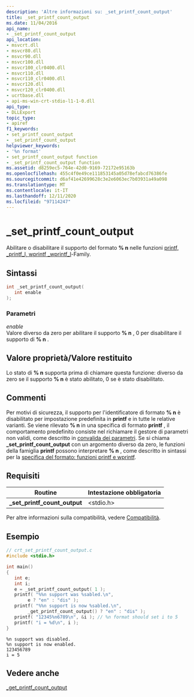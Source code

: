 ```yaml
---
description: 'Altre informazioni su: _set_printf_count_output'
title: _set_printf_count_output
ms.date: 11/04/2016
api_name:
- _set_printf_count_output
api_location:
- msvcrt.dll
- msvcr80.dll
- msvcr90.dll
- msvcr100.dll
- msvcr100_clr0400.dll
- msvcr110.dll
- msvcr110_clr0400.dll
- msvcr120.dll
- msvcr120_clr0400.dll
- ucrtbase.dll
- api-ms-win-crt-stdio-l1-1-0.dll
api_type:
- DLLExport
topic_type:
- apiref
f1_keywords:
- set_printf_count_output
- _set_printf_count_output
helpviewer_keywords:
- '%n format'
- set_printf_count_output function
- _set_printf_count_output function
ms.assetid: d8259ec5-764e-42d0-9169-72172e95163b
ms.openlocfilehash: 455c4f0e49ce111853145a05d78efabcd76386fe
ms.sourcegitcommit: d6af41e42699628c3e2e6063ec7b03931a49a098
ms.translationtype: MT
ms.contentlocale: it-IT
ms.lasthandoff: 12/11/2020
ms.locfileid: "97114247"
---
```

# <a name="_set_printf_count_output"></a>_set_printf_count_output

Abilitare o disabilitare il supporto del formato **% n** nelle funzioni [printf, _printf_l, wprintf _wprintf_l](printf-printf-l-wprintf-wprintf-l.md)-Family.

## <a name="syntax"></a>Sintassi

```C
int _set_printf_count_output(
   int enable
);
```

### <a name="parameters"></a>Parametri

*enable*<br/>
Valore diverso da zero per abilitare il supporto **% n** , 0 per disabilitare il supporto di **% n** .

## <a name="property-valuereturn-value"></a>Valore proprietà/Valore restituito

Lo stato di **% n** supporta prima di chiamare questa funzione: diverso da zero se il supporto **% n** è stato abilitato, 0 se è stato disabilitato.

## <a name="remarks"></a>Commenti

Per motivi di sicurezza, il supporto per l'identificatore di formato **% n** è disabilitato per impostazione predefinita in **printf** e in tutte le relative varianti. Se viene rilevato **% n** in una specifica di formato **printf** , il comportamento predefinito consiste nel richiamare il gestore di parametri non validi, come descritto in [convalida dei parametri](../../c-runtime-library/parameter-validation.md). Se si chiama **_set_printf_count_output** con un argomento diverso da zero, le funzioni della famiglia **printf** possono interpretare **% n** , come descritto in sintassi per la [specifica del formato: funzioni printf e wprintf](../../c-runtime-library/format-specification-syntax-printf-and-wprintf-functions.md).

## <a name="requirements"></a>Requisiti

|Routine|Intestazione obbligatoria|
|-------------|---------------------|
|**_set_printf_count_output**|\<stdio.h>|

Per altre informazioni sulla compatibilità, vedere [Compatibilità](../../c-runtime-library/compatibility.md).

## <a name="example"></a>Esempio

```C
// crt_set_printf_count_output.c
#include <stdio.h>

int main()
{
   int e;
   int i;
   e = _set_printf_count_output( 1 );
   printf( "%%n support was %sabled.\n",
        e ? "en" : "dis" );
   printf( "%%n support is now %sabled.\n",
        _get_printf_count_output() ? "en" : "dis" );
   printf( "12345%n6789\n", &i ); // %n format should set i to 5
   printf( "i = %d\n", i );
}
```

```Output
%n support was disabled.
%n support is now enabled.
123456789
i = 5
```

## <a name="see-also"></a>Vedere anche

[_get_printf_count_output](get-printf-count-output.md)<br/>

